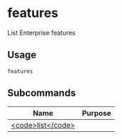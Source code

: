 
# features

 
List Enterprise features


## Usage
```console
features
```

## Subcommands
| Name |   Purpose |
| ---- |   ----- |
| [&lt;code&gt;list&lt;/code&gt;](./features_list) |  |
